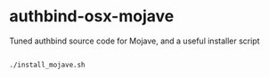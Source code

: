 # authbind-osx-mojave
Tuned authbind source code for Mojave, and a useful installer script

```bash

./install_mojave.sh 

```
